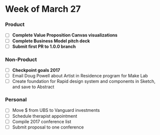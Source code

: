 # Week of March 27

### Product
- [ ] **Complete Value Proposition Canvas visualizations**
- [ ] **Complete Business Model pitch deck**
- [ ] **Submit first PR to 1.0.0 branch**

### Non-Product
- [ ] **Checkpoint goals 2017**
- [ ] Email Doug Powell about Artist in Residence program for Make Lab
- [ ] Create foundation for Rapid design system and components in Sketch, and save to Abstract

### Personal
- [ ] Move $ from UBS to Vanguard investments
- [ ] Schedule therapist appointment
- [ ] Compile 2017 conference list
- [ ] Submit proposal to one conference
